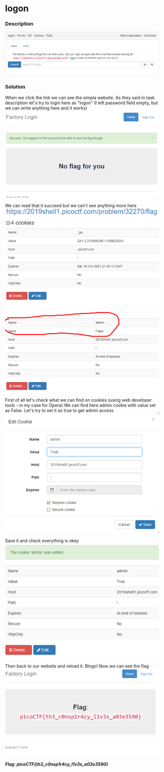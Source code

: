 # logon

### Description
![alt text](https://github.com/JakubK64/CTF-writeups/blob/master/picoCTF%202019/Web%20Exploitation/logon/Task.png)

### Solution
When we click the link we can see the simpla website. As they said in task description let's try to login here as "logon" (I left password field empty, but we can write anything here and it works)
![alt text](https://github.com/JakubK64/CTF-writeups/blob/master/picoCTF%202019/Web%20Exploitation/logon/Solution2.png)

We can read that it succeed but we can't see anything more here
![alt text](https://github.com/JakubK64/CTF-writeups/blob/master/picoCTF%202019/Web%20Exploitation/logon/Solution3.png)

First of all let's check what we can find on cookies (using web developer tools - in my case for Opera)
We can find here admin cookie with value set as False. Let's try to set it as true to get admin access
![alt text](https://github.com/JakubK64/CTF-writeups/blob/master/picoCTF%202019/Web%20Exploitation/logon/Solution4.png)

Save it and check everything is okey
![alt text](https://github.com/JakubK64/CTF-writeups/blob/master/picoCTF%202019/Web%20Exploitation/logon/Solution5.png)

Then back to our website and reload it. Bingo! Now we can see the flag
![alt text](https://github.com/JakubK64/CTF-writeups/blob/master/picoCTF%202019/Web%20Exploitation/logon/Solution6.png)

#### *Flag: picoCTF{th3_c0nsp1r4cy_l1v3s_a03e3590}*
